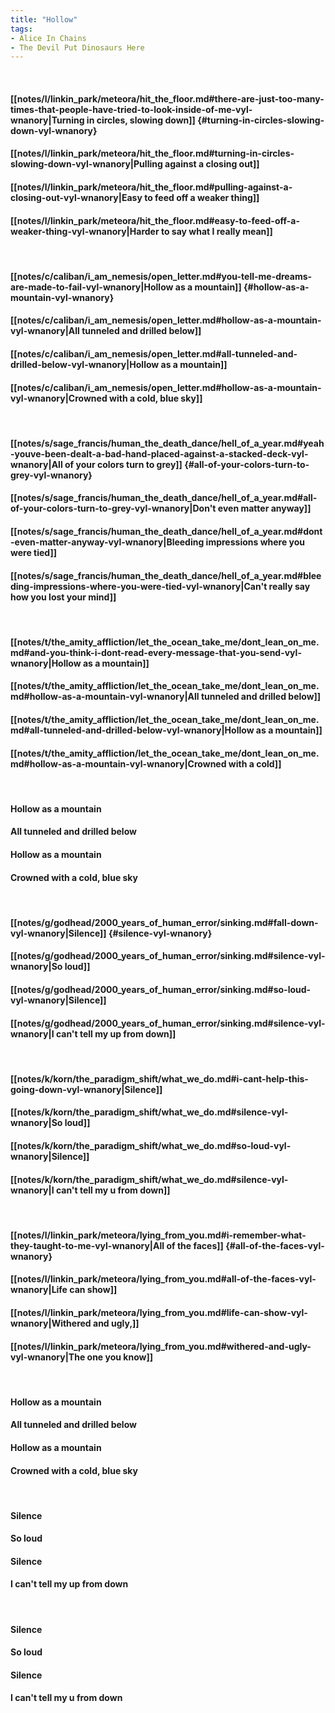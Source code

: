 ```yaml
---
title: "Hollow"
tags:
- Alice In Chains
- The Devil Put Dinosaurs Here
---
```

&nbsp;
#### [[notes/l/linkin_park/meteora/hit_the_floor.md#there-are-just-too-many-times-that-people-have-tried-to-look-inside-of-me-vyl-wnanory|Turning in circles, slowing down]] {#turning-in-circles-slowing-down-vyl-wnanory}
#### [[notes/l/linkin_park/meteora/hit_the_floor.md#turning-in-circles-slowing-down-vyl-wnanory|Pulling against a closing out]]
#### [[notes/l/linkin_park/meteora/hit_the_floor.md#pulling-against-a-closing-out-vyl-wnanory|Easy to feed off a weaker thing]]
#### [[notes/l/linkin_park/meteora/hit_the_floor.md#easy-to-feed-off-a-weaker-thing-vyl-wnanory|Harder to say what I really mean]]
&nbsp;
#### [[notes/c/caliban/i_am_nemesis/open_letter.md#you-tell-me-dreams-are-made-to-fail-vyl-wnanory|Hollow as a mountain]] {#hollow-as-a-mountain-vyl-wnanory}
#### [[notes/c/caliban/i_am_nemesis/open_letter.md#hollow-as-a-mountain-vyl-wnanory|All tunneled and drilled below]]
#### [[notes/c/caliban/i_am_nemesis/open_letter.md#all-tunneled-and-drilled-below-vyl-wnanory|Hollow as a mountain]]
#### [[notes/c/caliban/i_am_nemesis/open_letter.md#hollow-as-a-mountain-vyl-wnanory|Crowned with a cold, blue sky]]
&nbsp;
#### [[notes/s/sage_francis/human_the_death_dance/hell_of_a_year.md#yeah-youve-been-dealt-a-bad-hand-placed-against-a-stacked-deck-vyl-wnanory|All of your colors turn to grey]] {#all-of-your-colors-turn-to-grey-vyl-wnanory}
#### [[notes/s/sage_francis/human_the_death_dance/hell_of_a_year.md#all-of-your-colors-turn-to-grey-vyl-wnanory|Don't even matter anyway]]
#### [[notes/s/sage_francis/human_the_death_dance/hell_of_a_year.md#dont-even-matter-anyway-vyl-wnanory|Bleeding impressions where you were tied]]
#### [[notes/s/sage_francis/human_the_death_dance/hell_of_a_year.md#bleeding-impressions-where-you-were-tied-vyl-wnanory|Can't really say how you lost your mind]]
&nbsp;
#### [[notes/t/the_amity_affliction/let_the_ocean_take_me/dont_lean_on_me.md#and-you-think-i-dont-read-every-message-that-you-send-vyl-wnanory|Hollow as a mountain]]
#### [[notes/t/the_amity_affliction/let_the_ocean_take_me/dont_lean_on_me.md#hollow-as-a-mountain-vyl-wnanory|All tunneled and drilled below]]
#### [[notes/t/the_amity_affliction/let_the_ocean_take_me/dont_lean_on_me.md#all-tunneled-and-drilled-below-vyl-wnanory|Hollow as a mountain]]
#### [[notes/t/the_amity_affliction/let_the_ocean_take_me/dont_lean_on_me.md#hollow-as-a-mountain-vyl-wnanory|Crowned with a cold]]
&nbsp;
#### Hollow as a mountain
#### All tunneled and drilled below
#### Hollow as a mountain
#### Crowned with a cold, blue sky
&nbsp;
#### [[notes/g/godhead/2000_years_of_human_error/sinking.md#fall-down-vyl-wnanory|Silence]] {#silence-vyl-wnanory}
#### [[notes/g/godhead/2000_years_of_human_error/sinking.md#silence-vyl-wnanory|So loud]]
#### [[notes/g/godhead/2000_years_of_human_error/sinking.md#so-loud-vyl-wnanory|Silence]]
#### [[notes/g/godhead/2000_years_of_human_error/sinking.md#silence-vyl-wnanory|I can't tell my up from down]]
&nbsp;
#### [[notes/k/korn/the_paradigm_shift/what_we_do.md#i-cant-help-this-going-down-vyl-wnanory|Silence]]
#### [[notes/k/korn/the_paradigm_shift/what_we_do.md#silence-vyl-wnanory|So loud]]
#### [[notes/k/korn/the_paradigm_shift/what_we_do.md#so-loud-vyl-wnanory|Silence]]
#### [[notes/k/korn/the_paradigm_shift/what_we_do.md#silence-vyl-wnanory|I can't tell my u  from down]]
&nbsp;
#### [[notes/l/linkin_park/meteora/lying_from_you.md#i-remember-what-they-taught-to-me-vyl-wnanory|All of the faces]] {#all-of-the-faces-vyl-wnanory}
#### [[notes/l/linkin_park/meteora/lying_from_you.md#all-of-the-faces-vyl-wnanory|Life can show]]
#### [[notes/l/linkin_park/meteora/lying_from_you.md#life-can-show-vyl-wnanory|Withered and ugly,]]
#### [[notes/l/linkin_park/meteora/lying_from_you.md#withered-and-ugly-vyl-wnanory|The one you know]]
&nbsp;
#### Hollow as a mountain
#### All tunneled and drilled below
#### Hollow as a mountain
#### Crowned with a cold, blue sky
&nbsp;
#### Silence
#### So loud
#### Silence
#### I can't tell my up from down
&nbsp;
#### Silence
#### So loud
#### Silence
#### I can't tell my u  from down
